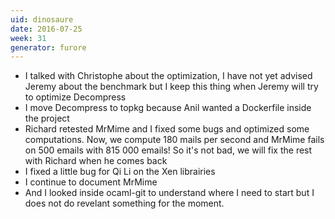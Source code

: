 ```yaml
---
uid: dinosaure
date: 2016-07-25
week: 31
generator: furore
---
```


* I talked with Christophe about the optimization, I have not yet advised Jeremy about the benchmark but I keep this thing when Jeremy will try to optimize Decompress
* I move Decompress to topkg because Anil wanted a Dockerfile inside the project
* Richard retested MrMime and I fixed some bugs and optimized some computations. Now, we compute 180 mails per second and MrMime fails on 500 emails with 815 000 emails! So it's not bad, we will fix the rest with Richard when he comes back
* I fixed a little bug for Qi Li on the Xen librairies
* I continue to document MrMime
* And I looked inside ocaml-git to understand where I need to start but I does not do revelant something for the moment.

